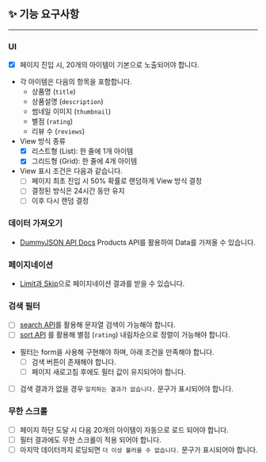 ## ✨ 기능 요구사항

---

### UI

- [x] 페이지 진입 시, 20개의 아이템이 기본으로 노출되어야 합니다.
- 각 아이템은 다음의 항목을 포함합니다.
  - 상품명 (`title`)
  - 상품설명 (`description`)
  - 썸네일 이미지 (`thumbnail`)
  - 별점 (`rating`)
  - 리뷰 수 (`reviews`)
- View 방식 종류
  - [x] 리스트형 (List): 한 줄에 1개 아이템
  - [x] 그리드형 (Grid): 한 줄에 4개 아이템
- View 표시 조건은 다음과 같습니다.
  - [ ] 페이지 최초 진입 시 50% 확률로 랜덤하게 View 방식 결정
  - [ ] 결정된 방식은 24시간 동안 유지
  - [ ] 이후 다시 랜덤 결정

### 데이터 가져오기

- [DummyJSON API Docs](https://dummyjson.com/docs/products#products-all) Products API를 활용하여 Data를 가져올 수 있습니다.

### 페이지네이션

- [Limit과 Skip](https://dummyjson.com/docs/products#products-limit_skip)으로 페이지네이션 결과를 받을 수 있습니다.

### 검색 필터

- [ ] [search API](https://dummyjson.com/docs/products#products-search)를 활용해 문자열 검색이 가능해야 합니다.
- [ ] [sort API](https://dummyjson.com/docs/products#products-sort) 를 활용해 별점 (`rating`) 내림차순으로 정렬이 가능해야 합니다.
- 필터는 form을 사용해 구현해야 하며, 아래 조건을 만족해야 합니다.
  - [ ] 검색 버튼이 존재해야 합니다.
  - [ ] 페이지 새로고침 후에도 필터 값이 유지되어야 합니다.
- [ ] 검색 결과가 없을 경우 `일치하는 결과가 없습니다.` 문구가 표시되어야 합니다.

### 무한 스크롤

- [ ] 페이지 하단 도달 시 다음 20개의 아이템이 자동으로 로드 되어야 합니다.
- [ ] 필터 결과에도 무한 스크롤이 적용 되어야 합니다.
- [ ] 마지막 데이터까지 로딩되면 `더 이상 불러올 수 없습니다.` 문구가 표시되어야 합니다.
